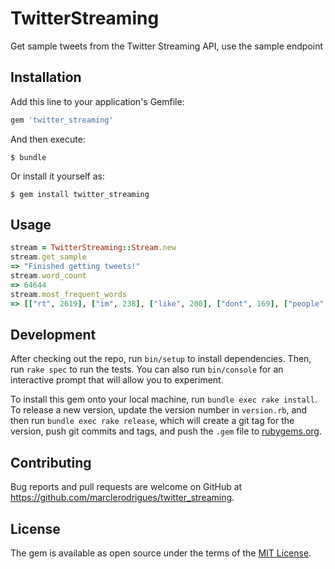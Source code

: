 # TwitterStreaming

Get sample tweets from the Twitter Streaming API, use the sample endpoint

## Installation

Add this line to your application's Gemfile:

```ruby
gem 'twitter_streaming'
```

And then execute:

    $ bundle

Or install it yourself as:

    $ gem install twitter_streaming

## Usage

```ruby
stream = TwitterStreaming::Stream.new
stream.get_sample
=> "Finished getting tweets!"
stream.word_count
=> 64644
stream.most_frequent_words
=> [["rt", 2619], ["im", 238], ["like", 200], ["dont", 169], ["people", 157], ["one", 150], ["get", 136], ["amp", 129], ["love", 126], ["know", 114]]
```

## Development

After checking out the repo, run `bin/setup` to install dependencies. Then, run `rake spec` to run the tests. You can also run `bin/console` for an interactive prompt that will allow you to experiment.

To install this gem onto your local machine, run `bundle exec rake install`. To release a new version, update the version number in `version.rb`, and then run `bundle exec rake release`, which will create a git tag for the version, push git commits and tags, and push the `.gem` file to [rubygems.org](https://rubygems.org).

## Contributing

Bug reports and pull requests are welcome on GitHub at https://github.com/marclerodrigues/twitter_streaming.

## License

The gem is available as open source under the terms of the [MIT License](https://opensource.org/licenses/MIT).
